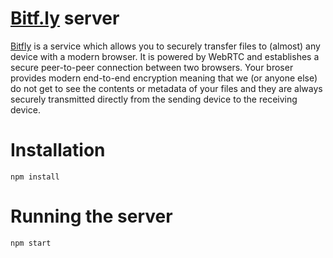 # [Bitf.ly](https://bitf.ly) server

[Bitfly](https://bitf.ly) is a service which allows you to securely transfer files to (almost) any device with a modern browser. It is powered by WebRTC and establishes a secure peer-to-peer connection between two browsers. Your broser provides modern end-to-end encryption meaning that we (or anyone else) do not get to see the contents or metadata of your files and they are always securely transmitted directly from the sending device to the receiving device.

# Installation

```
npm install
```

# Running the server

```
npm start
```

